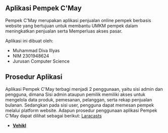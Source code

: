 ## Aplikasi Pempek C'May

Pempek C'May merupakan aplikasi penjualan online pempek berbasis website yang bertujuan untuk membantu UMKM pempek dalam meningkatkan penjualan serta Memperluas akses pasar.

Aplikasi ini dibuat oleh:
- Muhammad Diva Illyas
- NIM 2301948624
- Jurusan Computer Science

## Prosedur Aplikasi

Aplikasi Pempek C'May terbagi menjadi 2 penggunaan, yaitu sisi admin dan pengguna, dimana Sisi admin ataupun pemilik memiliki akses untuk mengelola data produk, pemesanan, pelanggan, serta rekap penjualan bulanan. Sedangkan pada sisi user, pengguna dapat memesan pempek melalui platform website. Adapun prosedur penggunaan aplikasi Pempek C'May dapat dilihat sebagai berikut:
[Laracasts](https://laracasts.com)
- **[Vehikl](https://vehikl.com/)**